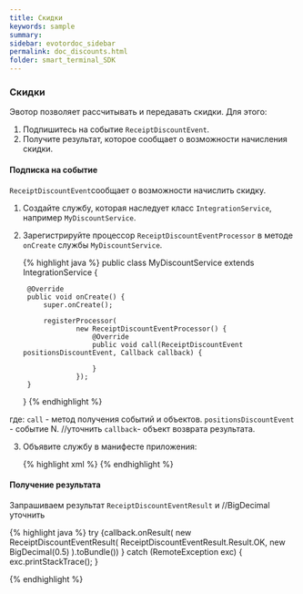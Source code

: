 ```yaml
---
title: Скидки
keywords: sample
summary:
sidebar: evotordoc_sidebar
permalink: doc_discounts.html
folder: smart_terminal_SDK
---
```


### Скидки

Эвотор позволяет рассчитывать и передавать скидки.
Для этого:
1. Подпишитесь на событие `ReceiptDiscountEvent`.
2. Получите результат, которое сообщает о возможности начисления скидки.

#### Подписка на событие

`ReceiptDiscountEvent`сообщает о возможности начислить скидку.

1. Создайте службу, которая наследует класс `IntegrationService`, например `MyDiscountService`. 
2. Зарегистрируйте процессор `ReceiptDiscountEventProcessor` в методе `onCreate` службы `MyDiscountService`.

    {% highlight java %}
    public class MyDiscountService extends IntegrationService {

        @Override
        public void onCreate() {
            super.onCreate();

            registerProcessor(
                    new ReceiptDiscountEventProcessor() {
                        @Override
                        public void call(ReceiptDiscountEvent positionsDiscountEvent, Callback callback) {

                        }
                    });
        }
    }
    {% endhighlight %}

где:
`call` - метод получения событий и объектов.
`positionsDiscountEvent` -  событие N. //уточнить
`callback`- объект возврата результата.


3. Объявите службу в манифесте приложения:

    {% highlight xml %}
    <service
            android:name="MyDiscountService"
            android:enabled="true"
            android:exported="true">
            <intent-filter>
                <action android:name="evo.v2.receipt.sell.receiptDiscount" />
            </intent-filter>
    </service>
    {% endhighlight %}



#### Получение результата 

Запрашиваем результат `ReceiptDiscountEventResult` и //BigDecimal уточнить

{% highlight java %}
try {callback.onResult(
        new ReceiptDiscountEventResult(
        ReceiptDiscountEventResult.Result.OK,
        new BigDecimal(0.5)
        ).toBundle())
    }
        catch (RemoteException exc) {
                exc.printStackTrace();
            }

{% endhighlight %}
